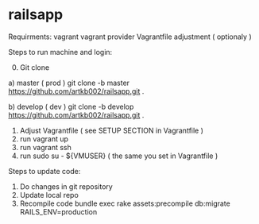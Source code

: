 # railsapp

Requirments:
vagrant
vagrant provider
Vagrantfile adjustment ( optionaly )


Steps to run machine and login:

0. Git clone

a) master ( prod )
 git clone -b master https://github.com/artkb002/railsapp.git .
 
b) develop ( dev )
 git clone -b develop https://github.com/artkb002/railsapp.git .
 
1. Adjust Vagrantfile ( see SETUP SECTION in Vagrantfile )
2. run vagrant up
2. run vagrant ssh
3. run sudo su - ${VMUSER} ( the same you set in Vagrantfile )

Steps to update code:
1. Do changes in git repository
2. Update local repo
3. Recompile code
   bundle exec rake assets:precompile db:migrate RAILS_ENV=production
